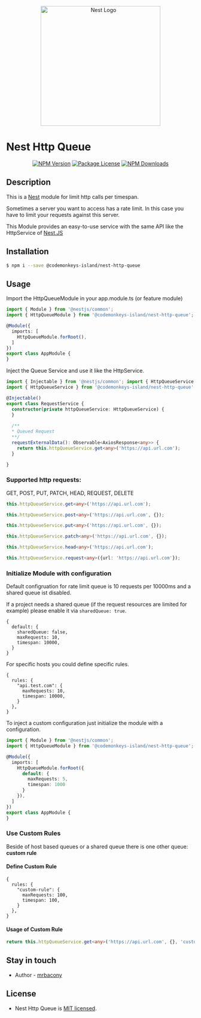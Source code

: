 <p align="center">
  <a href="http://nestjs.com/" target="blank"><img src="https://nestjs.com/img/logo_text.svg" width="320" alt="Nest Logo" /></a>
</p>

# Nest Http Queue

<p align="center">
    <a href="https://www.npmjs.com/@codemonkeys-island/nest-http-queue" target="_blank"><img src="https://img.shields.io/npm/v/@codemonkeys-island/nest-http-queue" alt="NPM Version"/></a>
    <a href="https://www.npmjs.com/@codemonkeys-island/nest-http-queue" target="_blank"><img src="https://img.shields.io/npm/l/@codemonkeys-island/nest-http-queue" alt="Package License"/></a>
    <a href="https://www.npmjs.com/@codemonkeys-island/nest-http-queue" target="_blank"><img src="https://img.shields.io/npm/dm/@codemonkeys-island/nest-http-queue" alt="NPM Downloads"/></a>
</p>

## Description

This is a [Nest](https://github.com/nestjs/nest) module for limit http calls per timespan.

Sometimes a server you want to access has a rate limit. In this case you have to limit your requests against this server.

This Module provides an easy-to-use service with the same API like the HttpService of [Nest.JS](https://github.com/nestjs)


## Installation

```bash
$ npm i --save @codemonkeys-island/nest-http-queue
```


## Usage
Import the HttpQueueModule in your app.module.ts (or feature module)
```typescript
import { Module } from '@nestjs/common';
import { HttpQueueModule } from '@codemonkeys-island/nest-http-queue';

@Module({
  imports: [
    HttpQueueModule.forRoot(),
  ]
})
export class AppModule {
}
```

Inject the Queue Service and use it like the HttpService.
```typescript
import { Injectable } from '@nestjs/common'; import { HttpQueueService } from "./http-queue.service";
import { HttpQueueService } from '@codemonkeys-island/nest-http-queue'; import { Observable } from "rxjs"; import { AxiosResponse } from "axios";

@Injectable()
export class RequestService {    
  constructor(private httpQueueService: HttpQueueService) {
  }
  
  /**
  * Queued Request
  **/
  requestExternalData(): Observable<AxiosResponse<any>> {
    return this.httpQueueService.get<any>('https://api.url.com');
  }

}
```

### Supported http requests:
GET, POST, PUT, PATCH, HEAD, REQUEST, DELETE

```typescript
this.httpQueueService.get<any>('https://api.url.com');

this.httpQueueService.post<any>('https://api.url.com', {});

this.httpQueueService.put<any>('https://api.url.com', {});

this.httpQueueService.patch<any>('https://api.url.com', {});

this.httpQueueService.head<any>('https://api.url.com');

this.httpQueueService.request<any>({url: 'https://api.url.com'});
```

### Initialize Module with configuration
Default configruation for rate limit queue is 10 requests per 10000ms and a shared queue ist disabled.

If a project needs a shared queue (if the request resources are limited for example) please enable it via `sharedQueue: true`.

```json5
{
  default: {
    sharedQueue: false,
    maxRequests: 10,
    timespan: 10000,
  }
}
``` 

For specific hosts you could define specific rules.
```json5
{
  rules: {
    "api.test.com": {
      maxRequests: 10,
      timespan: 10000,
    } 
  },
}
``` 

To inject a custom configuration just initialize the module with a configuration.

```typescript
import { Module } from '@nestjs/common';
import { HttpQueueModule } from '@codemonkeys-island/nest-http-queue';

@Module({
  imports: [
    HttpQueueModule.forRoot({
      default: {
        maxRequests: 5,
        timespan: 1000
      } 
    }),
  ]
})
export class AppModule {
}
```

### Use Custom Rules
Beside of host based queues or a shared queue there is one other queue: **custom rule**

#### Define Custom Rule
```json5
{
  rules: {
    "custom-rule": {
      maxRequests: 100,
      timespan: 100,
    } 
  },
}
``` 
#### Usage of Custom Rule
```typescript
return this.httpQueueService.get<any>('https://api.url.com', {}, 'custom-rule');
```

## Stay in touch

- Author - [mrbacony](https://github.com/mrbacony)

## License

- Nest Http Queue is [MIT licensed](LICENSE).